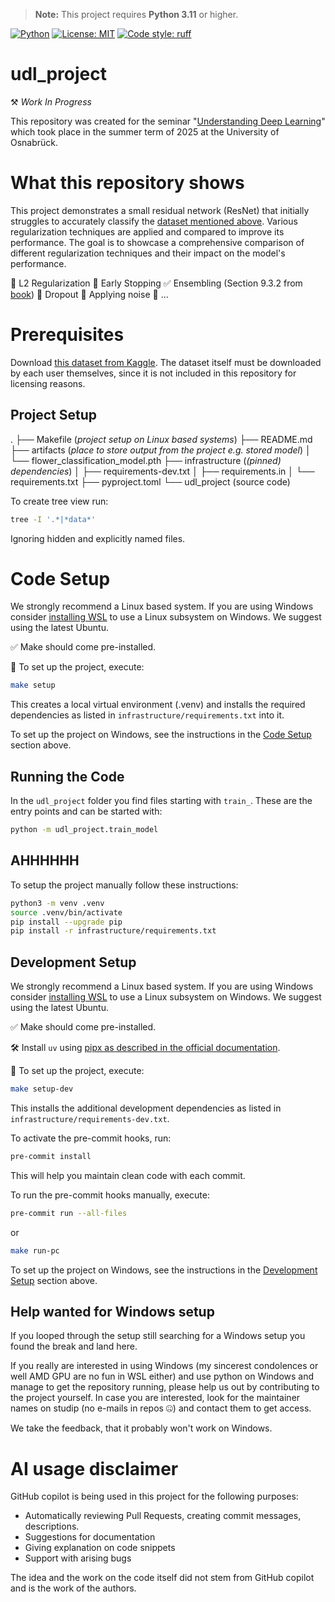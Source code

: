 > **Note:** This project requires **Python 3.11** or higher.

[![Python](https://img.shields.io/badge/python-3.11%2B-blue.svg)](https://www.python.org/downloads/)
[![License: MIT](https://img.shields.io/badge/License-MIT-yellow.svg)](LICENSE)
[![Code style: ruff](https://img.shields.io/badge/code%20style-ruff-0C3C4C.svg)](https://github.com/astral-sh/ruff)

# udl_project
⚒️ *Work In Progress*

This repository was created for the seminar "[Understanding Deep Learning](https://udlbook.github.io/udlbook/)" which took place in the summer term of 2025 at the University of Osnabrück.

# What this repository shows
This project demonstrates a small residual network (ResNet) that initially struggles to accurately classify the [dataset mentioned above](#prerequisites). Various regularization techniques are applied and compared to improve its performance. The goal is to showcase a comprehensive comparison of different regularization techniques and their impact on the model's performance.

👷 L2 Regularization
👷 Early Stopping
✅ Ensembling (Section 9.3.2 from [book](https://udlbook.github.io/udlbook/))
👷 Dropout
👷 Applying noise
👷 ...

# Prerequisites
Download [this dataset from Kaggle](https://www.kaggle.com/datasets/lara311/flowers-five-classes).
The dataset itself must be downloaded by each user themselves, since it is not included in this repository for licensing reasons.

## Project Setup
.
├── Makefile (*project setup on Linux based systems*)
├── README.md
├── artifacts (*place to store output from the project e.g. stored model*)
│   └── flower_classification_model.pth
├── infrastructure (*(pinned) dependencies*)
│   ├── requirements-dev.txt
│   ├── requirements.in
│   └── requirements.txt
├── pyproject.toml
└── udl_project (source code)


To create tree view run:
```bash
tree -I '.*|*data*'
```
Ignoring hidden and explicitly named files.

# Code Setup
We strongly recommend a Linux based system. If you are using Windows consider [installing WSL](https://learn.microsoft.com/de-de/windows/wsl/install) to use a Linux subsystem on Windows. We suggest using the latest Ubuntu.

✅ Make should come pre-installed.

🚀 To set up the project, execute:
```bash
make setup
```

This creates a local virtual environment (.venv) and installs the required dependencies as listed in `infrastructure/requirements.txt` into it.

To set up the project on Windows, see the instructions in the [Code Setup](#code-setup) section above.

## Running the Code
In the `udl_project` folder you find files starting with `train_`. These are the entry points and can be started with:

``` bash
python -m udl_project.train_model
```

## AHHHHHH
To setup the project manually follow these instructions:
```bash
python3 -m venv .venv
source .venv/bin/activate
pip install --upgrade pip
pip install -r infrastructure/requirements.txt
```

## Development Setup
We strongly recommend a Linux based system. If you are using Windows consider [installing WSL](https://learn.microsoft.com/de-de/windows/wsl/install) to use a Linux subsystem on Windows. We suggest using the latest Ubuntu.

✅ Make should come pre-installed.

🛠️ Install `uv` using [pipx as described in the official documentation](https://docs.astral.sh/uv/getting-started/installation/#pypi).

🚀 To set up the project, execute:
```bash
make setup-dev
```
This installs the additional development dependencies as listed in `infrastructure/requirements-dev.txt`.

To activate the pre-commit hooks, run:
```bash
pre-commit install
```
This will help you maintain clean code with each commit.

To run the pre-commit hooks manually, execute:
```bash
pre-commit run --all-files
```
or
```bash
make run-pc
```

To set up the project on Windows, see the instructions in the [Development Setup](#development-setup) section above.

## Help wanted for Windows setup
If you looped through the setup still searching for a Windows setup you found the break and land here.

If you really are interested in using Windows (my sincerest condolences or well AMD GPU are no fun in WSL either) and use python on Windows and manage to get the repository running, please help us out by contributing to the project yourself.
In case you are interested, look for the maintainer names on studip (no e-mails in repos 🤐) and contact them to get access.

We take the feedback, that it probably won't work on Windows.

# AI usage disclaimer
GitHub copilot is being used in this project for the following purposes:

- Automatically reviewing Pull Requests, creating commit messages, descriptions.
- Suggestions for documentation
- Giving explanation on code snippets
- Support with arising bugs

The idea and the work on the code itself did not stem from GitHub copilot and is the work of the authors.

